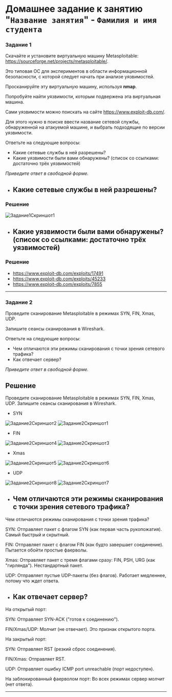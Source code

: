 # Домашнее задание к занятию "`Название занятия`" - `Фамилия и имя студента`



### Задание 1

Скачайте и установите виртуальную машину Metasploitable: https://sourceforge.net/projects/metasploitable/.

Это типовая ОС для экспериментов в области информационной безопасности, с которой следует начать при анализе уязвимостей.

Просканируйте эту виртуальную машину, используя **nmap**.

Попробуйте найти уязвимости, которым подвержена эта виртуальная машина.

Сами уязвимости можно поискать на сайте https://www.exploit-db.com/.

Для этого нужно в поиске ввести название сетевой службы, обнаруженной на атакуемой машине, и выбрать подходящие по версии уязвимости.

Ответьте на следующие вопросы:

- Какие сетевые службы в ней разрешены?
- Какие уязвимости были вами обнаружены? (список со ссылками: достаточно трёх уязвимостей)
  
*Приведите ответ в свободной форме.*  


- ## Какие сетевые службы в ней разрешены?
### Решение
![Задание1Скриншот1](https://github.com/Easyjetz/13-01.md/blob/main/%D0%97%D0%B0%D0%B4%D0%B0%D0%BD%D0%B8%D0%B51%D0%A1%D0%BA%D1%80%D0%B8%D0%BD%D1%88%D0%BE%D1%821.png)


- ## Какие уязвимости были вами обнаружены? (список со ссылками: достаточно трёх уязвимостей)

 ### Решение
- https://www.exploit-db.com/exploits/17491
- https://www.exploit-db.com/exploits/45233
- https://www.exploit-db.com/exploits/7855


---


### Задание 2

Проведите сканирование Metasploitable в режимах SYN, FIN, Xmas, UDP.

Запишите сеансы сканирования в Wireshark.

Ответьте на следующие вопросы:

- Чем отличаются эти режимы сканирования с точки зрения сетевого трафика?
- Как отвечает сервер?

*Приведите ответ в свободной форме.*

## Решение

Проведите сканирование Metasploitable в режимах SYN, FIN, Xmas, UDP.
Запишите сеансы сканирования в Wireshark.

- SYN

![Задание2Скриншот2](https://github.com/Easyjetz/13-01.md/blob/main/%D0%97%D0%B0%D0%B4%D0%B0%D0%BD%D0%B8%D0%B52%D0%A1%D0%BA%D1%80%D0%B8%D0%BD%D1%88%D0%BE%D1%822.png)
![Задание2Скриншот1](https://github.com/Easyjetz/13-01.md/blob/main/%D0%97%D0%B0%D0%B4%D0%B0%D0%BD%D0%B8%D0%B52%D0%A1%D0%BA%D1%80%D0%B8%D0%BD%D1%88%D0%BE%D1%821.png)

- FIN

![Задание2Скриншот4](https://github.com/Easyjetz/13-01.md/blob/main/%D0%97%D0%B0%D0%B4%D0%B0%D0%BD%D0%B8%D0%B52%D0%A1%D0%BA%D1%80%D0%B8%D0%BD%D1%88%D0%BE%D1%824.png)
![Задание2Скриншот3](https://github.com/Easyjetz/13-01.md/blob/main/%D0%97%D0%B0%D0%B4%D0%B0%D0%BD%D0%B8%D0%B52%D0%A1%D0%BA%D1%80%D0%B8%D0%BD%D1%88%D0%BE%D1%823.png)

- Xmas

![Задание2Скриншот5](https://github.com/Easyjetz/13-01.md/blob/main/%D0%97%D0%B0%D0%B4%D0%B0%D0%BD%D0%B8%D0%B52%D0%A1%D0%BA%D1%80%D0%B8%D0%BD%D1%88%D0%BE%D1%825.png)
![Задание2Скриншот6](https://github.com/Easyjetz/13-01.md/blob/main/%D0%97%D0%B0%D0%B4%D0%B0%D0%BD%D0%B8%D0%B52%D0%A1%D0%BA%D1%80%D0%B8%D0%BD%D1%88%D0%BE%D1%826.png)

- UDP

![Задание2Скриншот8](https://github.com/Easyjetz/13-01.md/blob/main/%D0%97%D0%B0%D0%B4%D0%B0%D0%BD%D0%B8%D0%B52%D0%A1%D0%BA%D1%80%D0%B8%D0%BD%D1%88%D0%BE%D1%828.png)
![Задание2Скриншот7](https://github.com/Easyjetz/13-01.md/blob/main/%D0%97%D0%B0%D0%B4%D0%B0%D0%BD%D0%B8%D0%B52%D0%A1%D0%BA%D1%80%D0%B8%D0%BD%D1%88%D0%BE%D1%827.png)


- ## Чем отличаются эти режимы сканирования с точки зрения сетевого трафика?

Чем отличаются режимы сканирования с точки зрения трафика?

SYN: Отправляет пакет с флагом SYN (как первая часть рукопожатия). Самый быстрый и скрытный.

FIN: Отправляет пакет с флагом FIN (как будто завершает соединение). Пытается обойти простые фаерволы.

Xmas: Отправляет пакет с тремя флагами сразу: FIN, PSH, URG (как "гирлянда"). Нестандартный пакет.

UDP: Отправляет пустые UDP-пакеты (без флагов). Работает медленнее, потому что ждет ответа.

- ## Как отвечает сервер?

На открытый порт:

SYN: Отправляет SYN-ACK ("готов к соединению").

FIN/Xmas/UDP: Молчит (не отвечает). Это признак открытого порта.

На закрытый порт:

SYN: Отправляет RST (резкий сброс соединения).

FIN/Xmas: Отправляет RST.

UDP: Отправляет ошибку ICMP port unreachable (порт недоступен).

На заблокированный фаерволом порт: Во всех режимах сервер молчит (нет ответа).

---

